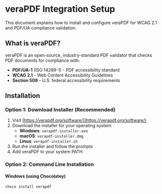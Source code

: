 # veraPDF Integration Setup

This document explains how to install and configure veraPDF for WCAG 2.1 and PDF/UA compliance validation.

## What is veraPDF?

veraPDF is an open-source, industry-standard PDF validator that checks PDF documents for compliance with:
- **PDF/UA-1** (ISO 14289-1) - PDF accessibility standard
- **WCAG 2.1** - Web Content Accessibility Guidelines
- **Section 508** - U.S. federal accessibility requirements

## Installation

### Option 1: Download Installer (Recommended)

1. Visit [https://verapdf.org/software/](https://verapdf.org/software/)
2. Download the installer for your operating system:
   - **Windows**: `verapdf-installer.exe`
   - **macOS**: `verapdf-installer.dmg`
   - **Linux**: `verapdf-installer.sh`
3. Run the installer and follow the prompts
4. Add veraPDF to your system PATH

### Option 2: Command Line Installation

#### Windows (using Chocolatey)
```powershell
choco install verapdf
